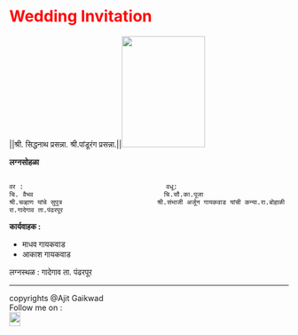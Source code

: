 <html>
<h1 style="color:rgb(255,0,0)">Wedding Invitation</h1>

<p>
||श्री. सिद्धनाथ प्रसन्ना. श्री.पांडूरंग प्रसन्ना.||<img src="https://image.shutterstock.com/image-vector/vector-ganesh-hindu-god-600w-1252608484.jpg" height="200" width="150"/>  

</p>
<h><strong>लग्नसोहळा </strong></h>

<pre>
<code>
वर :                                    वधू: 
चि. वैभव                                 चि.सौ.का.पूजा 
श्री.चव्हाण यांचे सुपुत्र                        श्री.संभाजी अर्जून गायकवाड यांची कन्या.रा.बोहाळी 
रा.गादेगाव ता.पंढरपूर </code></pre>

<strong>कार्यवाहक :</strong>
<p1>

<ul><li>माधव गायकवाड</li> <li>आकाश गायकवाड</li> </ul>
</p1>
लग्नस्थळ : गादेगाव ता. पंढरपूर

<hr>
copyrights @Ajit Gaikwad<br/>
Follow me on :<br/>
<img src ="https://images.app.goo.gl/5F4cDjcGooEpN2Xq7" height="25" width="20"/>
</hr>
</html>
